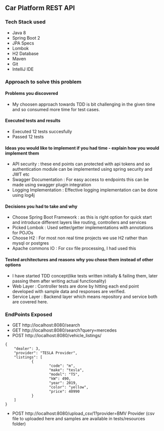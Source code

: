 ## Car Platform REST API
   	
### Tech Stack used
-  Java 8	 	
-  Spring Boot 2 	
-  JPA Specs
-  Lombok
-  H2 Database
-  Maven
-  Git
-  IntelliJ IDE

### Approach to solve this problem

#### Problems you discovered
- My choosen approach towards TDD is bit challenging in the given time and so consumed more time for test cases. 

#### Executed tests and results
- Executed 12 tests succesfully
- Passed 12 tests
#### Ideas you would like to implement if you had time - explain how you would implement them
- API security : these end points can protected with api tokens and so authentication module can be implemented using spring security and JWT etc
- Swagger Documentation : For easy access to endpoints this can be made using swagger plugin integration
- Logging Implementation : Effective logging implementation can be done using log4j
#### Decisions you had to take and why
- Choose Spring Boot Framework : as this is right option for quick start and introduce different layers like routing, controllers and services
- Picked Lombok : Used setter/getter implementations with annotations for POJOs
- Choose H2 : For most non real time projects we use H2 rather than mysql or postgres
- Apache commons IO : For csv file processing, I had used this   
#### Tested architectures and reasons why you chose them instead of other options
- I have started TDD concept(like tests written initially & failing them, later passing them after writing actual functionality)    
- Web Layer : Controller tests are done by hitting each end point developed with sample data and responses are verified.
- Service Layer : Backend layer which means repository and service both are covered here.
 

### EndPoints Exposed 
- GET http://localhost:8080/search    
- GET http://localhost:8080/search?query=mercedes
- POST http://localhost:8080/vehicle_listings/
```
{
    "dealer": 3,
    "provider": "TESLA Provider",
    "listings": [
            {
                    "code": "m",
                    "make": "tesla",
                    "model": "T5",
                    "kW": 490,
                    "year": 2019,
                    "color": "yellow",
                    "price": 40990
            }
    ]
}
```
- POST http://localhost:8080/upload_csv/1?provider=BMV Provider  (csv file to uploaded here and samples are available in tests/resources folder)
 